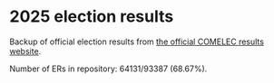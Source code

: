 # 2025 election results

Backup of official election results from [the official COMELEC results website](https://2025electionresults.comelec.gov.ph).



















Number of ERs in repository: 64131/93387 (68.67%).
